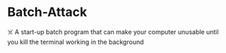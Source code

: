 # Batch-Attack
☠️ A start-up batch program that can make your computer unusable until you kill the terminal working in the background
